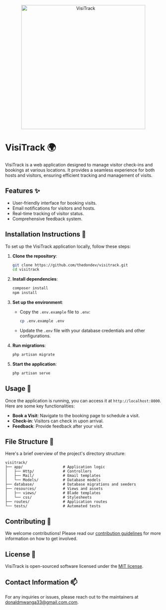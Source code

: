 <p align="center">
  <a href="https://laravel.com" target="_blank">
    <img src="Leonardo_Phoenix.jpg" width="400" alt="VisiTrack">
  </a>
</p>

# VisiTrack 🌍

VisiTrack is a web application designed to manage visitor check-ins and bookings at various locations. It provides a seamless experience for both hosts and visitors, ensuring efficient tracking and management of visits.

## Features ✨
- User-friendly interface for booking visits.
- Email notifications for visitors and hosts.
- Real-time tracking of visitor status.
- Comprehensive feedback system.

## Installation Instructions 🚀

To set up the VisiTrack application locally, follow these steps:

1. **Clone the repository**:
   ```bash
   git clone https://github.com/thedondev/visitrack.git
   cd visitrack
   ```

2. **Install dependencies**:
   ```bash
   composer install
   npm install
   ```

3. **Set up the environment**:
   - Copy the `.env.example` file to `.env`:
     ```bash
     cp .env.example .env
     ```
   - Update the `.env` file with your database credentials and other configurations.

4. **Run migrations**:
   ```bash
   php artisan migrate
   ```

5. **Start the application**:
   ```bash
   php artisan serve
   ```

## Usage 📖

Once the application is running, you can access it at `http://localhost:8000`. Here are some key functionalities:

- **Book a Visit**: Navigate to the booking page to schedule a visit.
- **Check-in**: Visitors can check in upon arrival.
- **Feedback**: Provide feedback after your visit.

## File Structure 📁

Here's a brief overview of the project's directory structure:

```
visitrack/
├── app/                  # Application logic
│   ├── Http/             # Controllers
│   ├── Mail/             # Email templates
│   └── Models/           # Database models
├── database/             # Database migrations and seeders
├── resources/            # Views and assets
│   ├── views/            # Blade templates
│   └── css/              # Stylesheets
├── routes/               # Application routes
└── tests/                # Automated tests
```

## Contributing 🤝

We welcome contributions! Please read our [contribution guidelines](https://laravel.com/docs/contributions) for more information on how to get involved.

## License 📜

VisiTrack is open-sourced software licensed under the [MIT license](https://opensource.org/licenses/MIT).

## Contact Information 📫

For any inquiries or issues, please reach out to the maintainers at [donaldmwanga33@gmail.com.com](mailto:donaldmwanga33@gmail.com).
